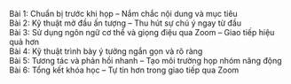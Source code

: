 Bài 1: Chuẩn bị trước khi họp – Nắm chắc nội dung và mục tiêu  
Bài 2: Kỹ thuật mở đầu ấn tượng – Thu hút sự chú ý ngay từ đầu  
Bài 3: Sử dụng ngôn ngữ cơ thể và giọng điệu qua Zoom – Giao tiếp hiệu quả hơn  
Bài 4: Kỹ thuật trình bày ý tưởng ngắn gọn và rõ ràng  
Bài 5: Tương tác và phản hồi nhanh – Tạo môi trường họp nhóm năng động  
Bài 6: Tổng kết khóa học – Tự tin hơn trong giao tiếp qua Zoom